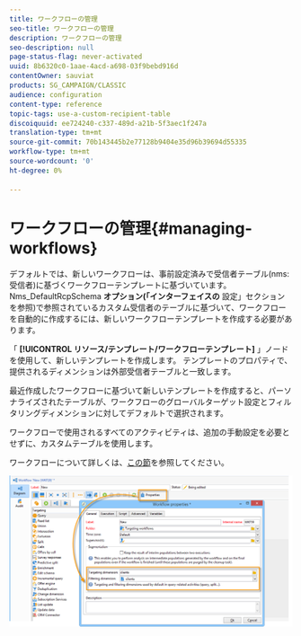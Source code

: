 ```yaml
---
title: ワークフローの管理
seo-title: ワークフローの管理
description: ワークフローの管理
seo-description: null
page-status-flag: never-activated
uuid: 8b6320c0-1aae-4acd-a698-03f9bebd916d
contentOwner: sauviat
products: SG_CAMPAIGN/CLASSIC
audience: configuration
content-type: reference
topic-tags: use-a-custom-recipient-table
discoiquuid: ee724240-c337-489d-a21b-5f3aec1f247a
translation-type: tm+mt
source-git-commit: 70b143445b2e77128b9404e35d96b39694d55335
workflow-type: tm+mt
source-wordcount: '0'
ht-degree: 0%

---
```



# ワークフローの管理{#managing-workflows}

デフォルトでは、新しいワークフローは、事前設定済みで受信者テーブル(nms:受信者)に基づくワークフローテンプレートに基づいています。 Nms_DefaultRcpSchema **オプション(「インターフェイスの**[](../../configuration/using/configuring-the-interface.md) 設定」セクションを参照)で参照されているカスタム受信者のテーブルに基づいて、ワークフローを自動的に作成するには、新しいワークフローテンプレートを作成する必要があります。

「 **[!UICONTROL リソース/テンプレート/ワークフローテンプレート]** 」ノードを使用して、新しいテンプレートを作成します。 テンプレートのプロパティで、提供されるディメンションは外部受信者テーブルと一致します。

最近作成したワークフローに基づいて新しいテンプレートを作成すると、パーソナライズされたテーブルが、ワークフローのグローバルターゲット設定とフィルタリングディメンションに対してデフォルトで選択されます。

ワークフローで使用されるすべてのアクティビティは、追加の手動設定を必要とせずに、カスタムテーブルを使用します。

ワークフローについて詳しくは、[この節](../../workflow/using/about-workflows.md)を参照してください。

![](assets/cfg_external_table_workflow.png)

